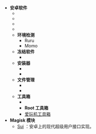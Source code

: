 <!-- # Awesome Root | 令人惊叹的 Root -->

* **安卓软件**
  * <ToolInfo name="Shizuku" />
  * <ToolInfo name="WADB" />
  * <ToolInfo name="App Ops" />
  * <ToolInfo name="Activity Manager" />
  * **环境检测**
    * Ruru
    * Momo
  * **冻结软件**
    * <ToolInfo name="雹" />
  * **安装器**
    * <ToolInfo name="InstallerX" />
    * <ToolInfo name="SAI" />
  * **文件管理**
    * <ToolInfo name="MT 管理器" />
    * <ToolInfo name="质感文件" />
  * **工具箱**
    * <ToolInfo name="搞基工具箱" />
    * **Root 工具箱**
    * [爱玩机工具箱](https://www.coolapk.com/apk/com.byyoung.setting)
* **Magisk 模块**
  * [Sui](https://github.com/RikkaApps/Sui) <Badge type="tip" text="开源：GPL-3.0" />：安卓上的现代超级用户接口实现。
